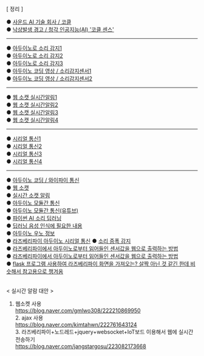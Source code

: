 [ 정리 ] <br>

● [사운드 AI 기술 회사 / 코클](https://cochl.oopy.io/)<br>
● [낙상발생 경고 / 청각 인공지능(AI) '코클 센스'](https://biz.chosun.com/stock/stock_general/2024/01/08/54C4432GBBCYVG4TJE4BR5YTTY/)<br>

***
● [아두이노로 소리 감지1](https://blog.naver.com/3dfuns/223117248010)<br>
● [아두이노로 소리 감지2](https://m.blog.naver.com/damtaja/221999396784)<br>
● [아두이노로 소리 감지3](https://m.blog.naver.com/icbanq/222588844355)<br>
● [아두이노 코딩 영상 / 소리감지센서1](https://www.youtube.com/watch?v=N6v8owKJz8M)<br>
● [아두이노 코딩 영상 / 소리감지센서2](https://www.youtube.com/watch?v=VU6Vzhyf9E4)<br>


***
● [웹 소캣 실시간알림1](https://velog.io/@rim/%EC%9B%B9%EC%86%8C%EC%BC%93-%EC%8B%A4%EC%8B%9C%EA%B0%84-%EC%95%8C%EB%A6%BC-%EB%A7%8C%EB%93%A4%EA%B8%B02-ahwecb52)<br>
● [웹 소캣 실시간알림2](https://mag1c.tistory.com/222)<br>
● [웹 소캣 실시간알림3](https://tecoble.techcourse.co.kr/post/2021-08-14-web-socket/)<br>
● [웹 소캣 실시간알림4](https://github.com/pparkjs/websocket_chat)<br>

***
● [시리얼 통신1](https://ecency.com/kr-dev/@jacobyu/iot-project)<br>
● [시리얼 통신2](https://bebutae.tistory.com/104)<br>
● [시리얼 통신3](https://blog.naver.com/krmjin/223369635234)<br>
● [시리얼 통신4](https://velog.io/@baduckie6231/%EB%9D%BC%EC%A6%88%EB%B2%A0%EB%A6%AC%ED%8C%8C%EC%9D%B4-%EC%95%84%EB%91%90%EC%9D%B4%EB%85%B8-%EC%8B%9C%EB%A6%AC%EC%96%BC-%ED%86%B5%EC%8B%A0) <br>
***


● [아두이노 코딩 / 와이파이 통신](https://www.youtube.com/watch?v=gPPNXGQo8Ko)<br>
● [웹 소캣](https://tecoble.techcourse.co.kr/post/2021-08-14-web-socket/)<br>
● [실시간 소캣 알림](https://github.com/pparkjs/websocket_chat)<br>
● [아두이노 모듈간 통신](https://kocoafab.cc/tutorial/view/578)<br>
● [아두이노 모듈간 통신(유튜브)](https://www.youtube.com/watch?v=Q1wt129Z6LU)<br>
● [파이썬 AI 소리 딥러닝](https://advancedtestingservices.tistory.com/469)<br>
● [딥러닝 음성 인식에 필요한 내용](https://engineering.linecorp.com/ko/blog/voice-waveform-arbitrary-signal-to-noise-ratio-python)<br>
● [아두이노 우노 정보](https://store.arduino.cc/products/uno-r4-wifi)<br>
● [라즈베리파이 아두이노 시리얼 통신](https://velog.io/@baduckie6231/%EB%9D%BC%EC%A6%88%EB%B2%A0%EB%A6%AC%ED%8C%8C%EC%9D%B4-%EC%95%84%EB%91%90%EC%9D%B4%EB%85%B8-%EC%8B%9C%EB%A6%AC%EC%96%BC-%ED%86%B5%EC%8B%A0)
● [소리 증폭 감지](https://blog.naver.com/eduino/223291353027)<br>
● [라즈베리파이에서 아두이노로부터 읽어들인 센서값을 웹으로 출력하는 방법](https://blog.naver.com/eduino/223291353027)<br>
● [라즈베리파이에서 아두이노로부터 읽어들인 센서값을 웹으로 출력하는 방법](https://kin.naver.com/qna/detail.naverd1id=1&dirId=10402&docId=445046627&enc=utf8&kinsrch_src=pc_nx_kin&qb=65287KaI67Kg66as7YyM7J20IOybueycvOuhnCDsi6Tsi5zqsITslYzrprw%3D&rank=1&search_sort=0&section=kin.qna_ency_cafe&spq=1)<br>
● [flask 프로그램 사용하여 라즈베리파이 화면을 가져오는? 살짝 아닌 것 같긴 한데 비슷해서 참고용으로 챙겨옴](https://crazy-m2m.tistory.com/7)<br>

<br>< 실시간 알람 대안 ><br>
1. 웹소켓 사용<br>
https://blog.naver.com/gmlwo308/222210869950
<br>2. ajax 사용<br>
https://blog.naver.com/kimtahwn/222761643124
<br>3. 라즈베리파이+노드레드+jquery+websocket+IoT보드 이용해서 웹에 실시간 전송하기<br>
https://blog.naver.com/jangstargosu/223082173668



